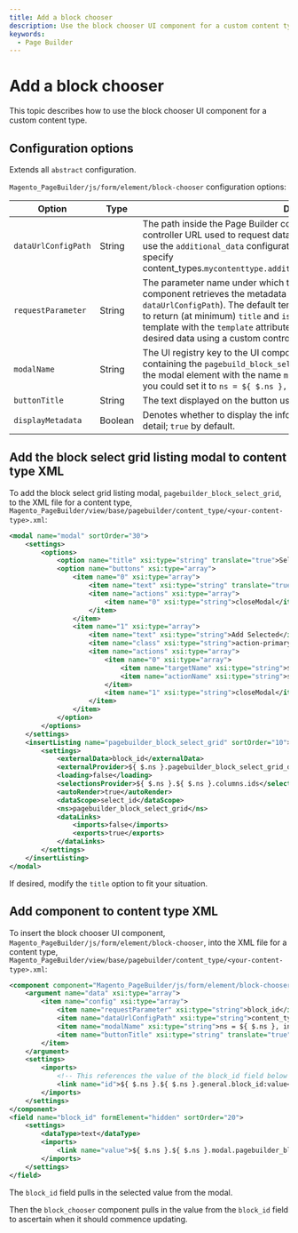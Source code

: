 ```yaml
---
title: Add a block chooser
description: Use the block chooser UI component for a custom content type.
keywords:
  - Page Builder
---
```


# Add a block chooser

This topic describes how to use the block chooser UI component for a custom content type.

## Configuration options

Extends all `abstract` configuration.

`Magento_PageBuilder/js/form/element/block-chooser` configuration options:

| Option | Type | Description |
| ------ | ---- | ------------|
| `dataUrlConfigPath` | String | The path inside the Page Builder configuration object that points to the controller URL used to request data for display in the grid. For example, if you use the `additional_data` configuration feature and add the URL, you could specify content_types.`mycontenttype.additional_data.my_cusom_property.my_data_url`. |
| `requestParameter` |String | The parameter name under which the selected entity ID will be sent when the component retrieves the metadata from the controller (which is specified by `dataUrlConfigPath`). The default template is expecting the associated controller to return (at minimum) `title` and `is_active`. You can override the component template with the `template` attribute for the `component` element, and display desired data using a custom controller. |
| `modalName` | String | The UI registry key to the UI component that is representing the modal containing the `pagebuild_block_select_grid` listing. For example, if you include the modal element with the name `modal` in the root of your content type form, you could set it to `ns = ${ $.ns }, index = modal`. |
| `buttonTitle` | String | The text displayed on the button used to open the block selection modal. |
| `displayMetadata` | Boolean | Denotes whether to display the information grid describing the block in more detail; `true` by default. |

## Add the block select grid listing modal to content type XML

To add the block select grid listing modal, `pagebuilder_block_select_grid`, to the XML file for a content type, `Magento_PageBuilder/view/base/pagebuilder/content_type/<your-content-type>.xml`:

``` xml
<modal name="modal" sortOrder="30">
    <settings>
        <options>
            <option name="title" xsi:type="string" translate="true">Select Block...</option>
            <option name="buttons" xsi:type="array">
                <item name="0" xsi:type="array">
                    <item name="text" xsi:type="string" translate="true">Cancel</item>
                    <item name="actions" xsi:type="array">
                        <item name="0" xsi:type="string">closeModal</item>
                    </item>
                </item>
                <item name="1" xsi:type="array">
                    <item name="text" xsi:type="string">Add Selected</item>
                    <item name="class" xsi:type="string">action-primary</item>
                    <item name="actions" xsi:type="array">
                        <item name="0" xsi:type="array">
                            <item name="targetName" xsi:type="string">${ $.name }.pagebuilder_block_select_grid</item>
                            <item name="actionName" xsi:type="string">save</item>
                        </item>
                        <item name="1" xsi:type="string">closeModal</item>
                    </item>
                </item>
            </option>
        </options>
    </settings>
    <insertListing name="pagebuilder_block_select_grid" sortOrder="10">
        <settings>
            <externalData>block_id</externalData>
            <externalProvider>${ $.ns }.pagebuilder_block_select_grid_data_source</externalProvider>
            <loading>false</loading>
            <selectionsProvider>${ $.ns }.${ $.ns }.columns.ids</selectionsProvider>
            <autoRender>true</autoRender>
            <dataScope>select_id</dataScope>
            <ns>pagebuilder_block_select_grid</ns>
            <dataLinks>
                <imports>false</imports>
                <exports>true</exports>
            </dataLinks>
        </settings>
    </insertListing>
</modal>
```

If desired, modify the `title` option to fit your situation.

## Add component to content type XML

To insert the block chooser UI component, `Magento_PageBuilder/js/form/element/block-chooser`, into the XML file for a content type, `Magento_PageBuilder/view/base/pagebuilder/content_type/<your-content-type>.xml`:

``` xml
<component component="Magento_PageBuilder/js/form/element/block-chooser" name="block_chooser" sortOrder="10">
    <argument name="data" xsi:type="array">
        <item name="config" xsi:type="array">
            <item name="requestParameter" xsi:type="string">block_id</item>
            <item name="dataUrlConfigPath" xsi:type="string">content_types.block.additional_data.chooserConfig.dataUrl</item>
            <item name="modalName" xsi:type="string">ns = ${ $.ns }, index = modal</item>
            <item name="buttonTitle" xsi:type="string" translate="true">Select Block...</item>
        </item>
    </argument>
    <settings>
        <imports>
            <!-- This references the value of the block_id field below -->
            <link name="id">${ $.ns }.${ $.ns }.general.block_id:value</link>
        </imports>
    </settings>
</component>
<field name="block_id" formElement="hidden" sortOrder="20">
    <settings>
        <dataType>text</dataType>
        <imports>
            <link name="value">${ $.ns }.${ $.ns }.modal.pagebuilder_block_select_grid:externalValue</link>
        </imports>
    </settings>
</field>
```

The `block_id` field pulls in the selected value from the modal.

Then the `block_chooser` component pulls in the value from the `block_id` field to ascertain when it should commence updating.
